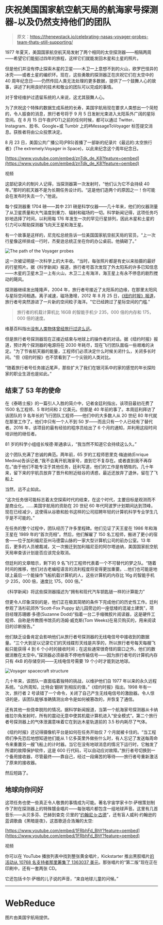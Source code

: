 # 庆祝美国国家航空航天局的航海家号探测器-以及仍然支持他们的团队

> 原文：<https://thenewstack.io/celebrating-nasas-voyager-probes-team-thats-still-supporting/>

1977 年夏天，美国国家航空航天局发射了两个相同的太空探测器——相隔两周——希望它们能挺过四年的旅程，这样它们就能发回木星和土星的照片。

但是他们并没有停止探索木星的卫星——木卫一上意想不到的火山，欧罗巴怪异的冰壳——或者土星的编织环。现在，这些勇敢的探测器正在庆祝它们在太空中的 40 周年纪念日——仍然传回人类无法处理的更多数据，提供了一个鼓舞人心的故事，讲述了利用良好的技术和敬业的团队可以完成的事情。

对于曾经维护过遗留系统的人来说，这尤其鼓舞人心。

为了庆祝这个特殊的数据生成系统的长寿，美国宇航局现在要求人类想出一个简短的，令人振奋的消息，旅行者号将于 9 月 5 日发射光束进入太阳系外广阔的星际空间。在 8 月 15 日午夜(PDT)之前的任何时候，都可以通过 Twitter、Instagram、脸书、Google+或 Tumblr 上的#MessageToVoyager 标签提交消息。获胜者将由公众投票决定。

8 月 23 日，美国公共广播公司(PBS)首播了一部新的纪录片《最远的:太空旅行者》(The extremely:Voyager in Space)，以此来纪念这个周年纪念日。

[https://www.youtube.com/embed/znTdk_de_K8?feature=oembed](https://www.youtube.com/embed/znTdk_de_K8?feature=oembed)

视频

这部纪录片的制片人记得，当探测器第一次发射时，“他们认为它不会持续 40 年。”那时的航天器不是为长期任务设计的。“这是他们造两个的原因之一！你可能会在发布时失去一个，”他说。

每个探测器重 1704 磅——其中 231 磅是科学仪器——几十年来，他们的仪器测量了从卫星质量和大气温度到重力、辐射和磁场的一切。科学新闻记得，这项任务巧妙地选择了时间，以利用每 176 年发生一次的罕见行星排列，因此木星和土星的引力可以帮助探测器飞向天王星和海王星。

有一个故事是这样的，尼克松总统告诉一位美国国家航空航天局的官员，“上一次行星像这样排成一行时，杰斐逊总统正坐在你的办公桌前。他搞砸了。”

![The path of the Voyager probes](img/b59d41483dc00ff4ce7310a4d353ddfa.png)

这一次被证明是一次科学上的大丰收。“当时，每张照片都是有史以来拍摄的最好的行星照片。据《科学新闻》报道，旅行者号首次发现了外太阳系的许多已知信息——木星的卫星木卫一上有火山，木卫二上有海洋，海王星上有永不停息的剧烈搅动的飓风。

探测器继续发出隆隆声，2004 年，旅行者号接近了太阳系的边缘，在那里太阳风与星际空间相遇。离子减速，磁场激增，2012 年 8 月 25 日，[《纽约时报》报道](https://www.nytimes.com/2017/08/03/magazine/the-loyal-engineers-steering-nasas-voyager-probes-across-the-universe.html)，旅行者号突然游进了一片新的空间粒子海洋。"它已经跨过了星际空间的门槛."

> 旅行者的机载计算机比 16GB 的智能手机少 235，000 倍的内存和 175，000 倍的速度。

维基百科指出[没有人类物体曾经旅行过这么远](https://en.wikipedia.org/wiki/Voyager_1)。

但是旅行者号探测器现在正接近结束与地球上的操作者的对话。据《纽约时报》报道，预计两个探测器的电源将在 2030 年耗尽，现在飞行团队面临一些艰难的决定。"为了节省航天器的能量，工程师们必须决定什么时候关闭什么，关闭多长时间。"但《纽约时报》也不禁看到了一个尖锐的人类对比。

“随着旅行者号任务接近尾声，那些扩大了我们在银河系中的家的感觉的年长探险家的职业生涯也是如此。”

## 结束了 53 年的使命

在《泰晤士报》的一篇引人入胜的简介中，记者金廷利指出，该项目最初花费了 1500 名工程师、5 年时间和 2 亿美元。但那是 40 年前的事了。本周廷利拜访了该团队的 9 名年长的飞行团队工程师——他们中的大多数人从 20 世纪 80 年代就在那里工作了。他们中只有一个人不到 50 岁——而且只有一个人已经有了替代者。2016 年，该项目的最有经验的程序员给出了 6 个月的通知，并利用这段时间培训他的继任者。

81 岁的科学小组组长埃德·斯通承认，“我当然不知道它会持续这么久。”

这个团队充满了忠诚的典范。两年前，65 岁的工程师恩里克·梅迪纳(Enrique Medina)告诉记者,“我不会离开航海家号，直到它不复存在。或者直到我不再存在。”由于他们不能专注于其他任务，廷利写道，他们的工作是有牺牲的。几十年来，留下来的宇航员放弃了晋升和附近硅谷的诱惑，最近还放弃了退休，留在了飞船上

当然，远不止如此。

“这次任务很可能标志着太空探索时代的结束，在这个时代，主要目标是观测而不是商业化。……美国宇航局的资助在 20 世纪 60 年代阿波罗计划期间达到顶峰，现在已经减少，这使得从谷歌和脸书这样的公司招聘年轻的计算机科学专业学生几乎是不可能的。”

在任务的整个过程中，团队经历了许多里程碑。他们见证了天王星在 1986 年和海王星在 1989 年的“首次亮相”。然后，他们解雇了 150 名工程师，搬进了更小的宿舍——位于加利福尼亚州马德雷山脉的一家大型计算机公司的前办公室。13 年后，更多的人员被裁减，又一次搬迁到加利福尼亚的阿尔塔迪纳，美国国家航空航天局审查该计划是否应该完全取消。

但廷利的文章暗示，剩下的 9 名飞行工程师代表着一个不可替代的梦之队。“随着时间的推移，他们对古老编程语言的流利程度将变得更加重要。…他们也可能是地球上最后一个能操作飞船机载计算机的人，这些计算机的内存比 16g 的智能手机少 235，000 倍，速度比 175，000 倍。”

《科学新闻》将这些探测器描述为“拥有和现代汽车钥匙链一样的计算能力”

但更令人印象深刻的是，他们正在极其简陋的条件下完成他们的历史性工作。廷利参观了洛杉矶郊外“Scott-Fox Puppy 幼儿园旁边的一座低矮的混凝土建筑”，项目经理苏珊娜·多德(Suzanne Dodd)“指着一台二手缩微胶片阅读器，这是硬件工程师、自称是传教图书馆员的汤姆·威克斯(Tom Weeks)在易贝购买的，用来阅读旧的诊断报告。”

他们缺乏设备肯定会影响他们从旅行者号探测器的无线电信号中接收到的数据量。“三个大到足以记录它们的天线碟形天线是共享的，所以旅行者号每天每艘飞船只能获得 4 到 6 个小时的接收时间；在这些通常很奇怪的窗口之外，他们的数据消散在太空中。”探测器必须昼夜不停地传输信号——因为旅行者号的计算机内存只有 4kB 的存储空间——无线电信号需要 19 个小时才能到达地球。

![ Voyager spacecraft structure](img/32547ff36a58be12051d8045598d17d0.png)

几十年来，该团队一直面临着独特的挑战，以维护他们自 1977 年以来的永久远程系统。“众所周知，比特会‘翻转’到相反的值，”《纽约时报》指出。1998 年有一次，旅行者 2 号读错了一个命令，关闭了自己产生无线电信号的激励器。令人惊讶的是，该团队能够准确猜测出命令是如何被篡改的，并恢复了通信。

还有其他一些侥幸脱险的情况。据科学新闻报道，当第一个航海家号探测器从卡纳维拉尔角发射时，所有的震动无意中使其机载计算机进入“安全模式”。第二个旅行者号探测器上的气体泄漏意味着它在到达木星轨道前的 3.5 秒内耗尽了气体。

《纽约时报》还记得摄像机平台是如何在任务开始仅 7 个月就被卡住的。“当工程师们争先恐后地想知道他们能从 1 亿多英里外做些什么时，有人忘记了发送每周命令来重置另一艘飞船上的计时器。当它在没有地球消息的情况下运行时，它触发了所谓的故障保护软件，这是 600 行代码，可以自动应对故障。”旅行者号切换到一个备用接收器，尽管最终——靠自己，经过一段痛苦的等待——旅行者号重新激活了原来的接收器。

然后短路了。

## **地球向你问好**

这项任务也使一些真正令人敬畏的事情成为可能。著名宇宙学家卡尔·萨根策划制作了附在探测器上的特殊镀金唱片——每张唱片都包含一组地球声音。这里有几首音乐——从贝多芬、巴赫到查克·贝里的“[约翰尼·b·古德](https://www.youtube.com/watch?v=6ROwVrF0Ceg)”，还有盲人威利·约翰逊的蓝调歌曲《黑暗是夜》，这首歌适合浩瀚的太空:

[https://www.youtube.com/embed/1FRbhFd_BhY?feature=oembed](https://www.youtube.com/embed/1FRbhFd_BhY?feature=oembed)

视频

你可以在 YouTube 播放列表中找到整张黄金唱片，Kickstarter 推出黑胶唱片[的活动从 10768 名支持者那里筹集了 1363037 美元](https://www.kickstarter.com/projects/ozmarecords/voyager-golden-record-40th-anniversary-edition/updates)。那张唱片的“第二版”现在正在印刷中，还有一套两张 CD。

它还包括卡尔·萨根的儿子说的声音，“来自地球儿童的问候。”

* * *

# WebReduce

图片由美国宇航局提供。

<svg xmlns:xlink="http://www.w3.org/1999/xlink" viewBox="0 0 68 31" version="1.1"><title>Group</title> <desc>Created with Sketch.</desc></svg>